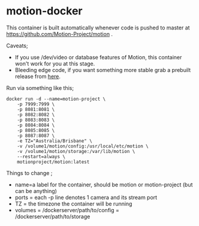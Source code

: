 # motion-docker

This container is built automatically whenever code is pushed to master at https://github.com/Motion-Project/motion .

Caveats;
- If you use /dev/video or database features of Motion, this container won't work for you at this stage.  
- Bleeding edge code, if you want something more stable grab a prebuilt release from [here](https://github.com/Motion-Project/motion/releases).

Run via something like this;

```
docker run -d --name=motion-project \
    -p 7999:7999 \
    -p 8081:8081 \
    -p 8082:8082 \
    -p 8083:8083 \
    -p 8084:8084 \
    -p 8085:8085 \
    -p 8087:8087 \
    -e TZ="Australia/Brisbane" \
    -v /volume1/motion/config:/usr/local/etc/motion \
    -v /volume1/motion/storage:/var/lib/motion \
    --restart=always \
    motionproject/motion:latest
```

Things to change ;
- name=a label for the container, should be motion or motion-project (but can be anything)
- ports = each -p line denotes 1 camera and its stream port
- TZ = the timezone the container will be running
- volumes = /dockerserver/path/to/config
          = /dockerserver/path/to/storage

